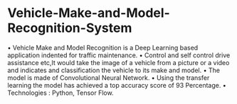 # Vehicle-Make-and-Model-Recognition-System

• Vehicle Make and Model Recognition is a Deep Learning based application
indented for traffic maintenance.
• Control and self control drive assistance etc,It would take the image of a vehicle from a picture or a video and indicates and classification the vehicle to
its make and model.
• The model is made of Convolutional Neural Network.
• Using the transfer learning the model has achieved a top accuracy score of 93 Percentage.
• Technologies : Python, Tensor Flow.
